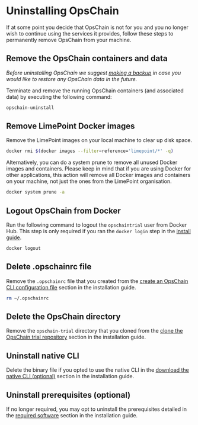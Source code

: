 # Uninstalling OpsChain

If at some point you decide that OpsChain is not for you and you no longer wish to continue using the services it provides, follow these steps to permanently remove OpsChain from your machine.

## Remove the OpsChain containers and data

_Before uninstalling OpsChain we suggest [making a backup](maintenance/backups.md) in case you would like to restore any OpsChain data in the future._

Terminate and remove the running OpsChain containers (and associated data) by executing the following command:

```bash
opschain-uninstall
```

## Remove LimePoint Docker images

Remove the LimePoint images on your local machine to clear up disk space.

```bash
docker rmi $(docker images --filter=reference='limepoint/*' -q)
```

Alternatively, you can do a system prune to remove all unused Docker images and containers. Please keep in mind that if you are using Docker for other applications, this action will remove all Docker images and containers on your machine, not just the ones from the LimePoint organisation.

```bash
docker system prune -a
```

## Logout OpsChain from Docker

Run the following command to logout the `opschaintrial` user from Docker Hub. This step is only required if you ran the `docker login` step in the [install guide](installation.md#configure-docker-hub-access-optiona).

```bash
docker logout
```

## Delete .opschainrc file

Remove the `.opschainrc` file that you created from the [create an OpsChain CLI configuration file](installation.md#create-an-opschain-cli-configuration-file) section in the installation guide.

```bash
rm ~/.opschainrc
```

## Delete the OpsChain directory

Remove the `opschain-trial` directory that you cloned from the [clone the OpsChain trial repository](installation.md#clone-the-opschain-trial-repository) section in the installation guide.

## Uninstall native CLI

Delete the binary file if you opted to use the native CLI in the [download the native CLI (optional)](installation.md#download-the-native-cli-optional) section in the installation guide.

## Uninstall prerequisites (optional)

If no longer required, you may opt to uninstall the prerequisites detailed in the [required software](installation.md#required-software) section in the installation guide.

